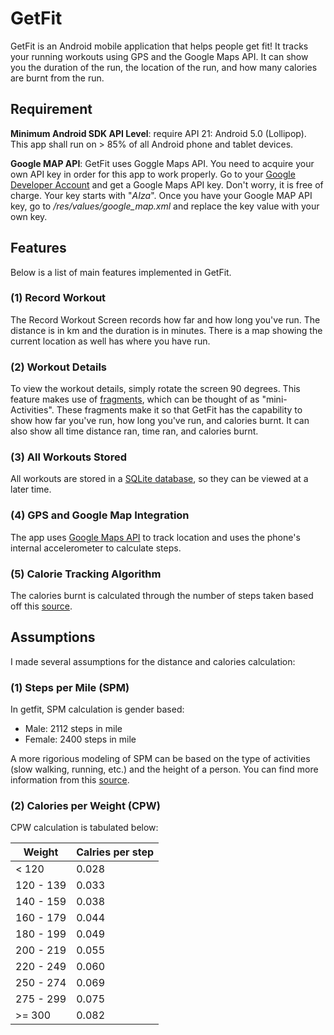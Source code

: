 # GetFit

GetFit is an Android mobile application that helps people get fit! It tracks your running workouts using GPS and the Google Maps API. It can show you the duration of the run, the location of the run, and how many calories are burnt from the run.

## Requirement

**Minimum Android SDK API Level**: require API 21: Android 5.0 (Lollipop).  This app shall run on > 85% of all Android phone and tablet devices.

**Google MAP API**: GetFit uses Goggle Maps API.  You need to acquire your own API key in order for this app to work properly.  Go to your [Google Developer Account](https://developers.google.com/maps/documentation/android/start#get-key) and get a Google Maps API key.  Don't worry, it is free of charge.  Your key starts with "*AIza*".  Once you have your Google MAP API key, go to */res/values/google_map.xml* and replace the key value with your own key.  

## Features

Below is a list of main features implemented in GetFit.

### (1) Record Workout
The Record Workout Screen records how far and how long you've run. The distance is in km and the duration is in minutes. There is a map showing the current location as well has where you have run.

### (2) Workout Details
To view the workout details, simply rotate the screen 90 degrees. This feature makes use of [fragments](https://developer.android.com/guide/components/fragments), which can be thought of as "mini-Activities". These fragments make it so that GetFit has the capability to show how far you've run, how long you've run, and calories burnt. It can also show all time distance ran, time ran, and calories burnt.

### (3) All Workouts Stored
All workouts are stored in a [SQLite database](https://developer.android.com/training/data-storage/sqlite), so they can be viewed at a later time. 

### (4) GPS and Google Map Integration
The app uses [Google Maps API](https://developers.google.com/maps/documentation/android-sdk/start) to track location and uses the phone's internal accelerometer to calculate steps.

### (5) Calorie Tracking Algorithm
The calories burnt is calculated through the number of steps taken based off this [source](https://www.verywellfit.com/pedometer-steps-to-calories-converter-3882595). 

## Assumptions

I made several assumptions for the distance and calories calculation:

### (1) Steps per Mile (SPM)

In getfit, SPM calculation is gender based:
* Male: 2112 steps in mile
* Female: 2400 steps in mile

A more rigorious modeling of SPM can be based on the type of activities (slow walking, running, etc.) and the height of a person.  You can find more information from this [source](https://www.verywellfit.com/how-many-walking-steps-are-in-a-mile-3435916).

### (2) Calories per Weight (CPW)

CPW calculation is tabulated below:


| Weight | Calries per step |
|--------|------------------|
| < 120     | 0.028 |
| 120 - 139 | 0.033 |
| 140 - 159 | 0.038 |
| 160 - 179 | 0.044 |
| 180 - 199 | 0.049 |
| 200 - 219 | 0.055 |
| 220 - 249 | 0.060 |
| 250 - 274 | 0.069 |
| 275 - 299 | 0.075 |
| >= 300 | 0.082 |



